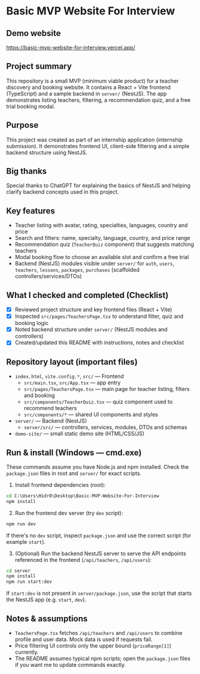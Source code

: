 # Basic MVP Website For Interview

Demo website
---------------
https://basic-mvp-website-for-interview.vercel.app/

Project summary
---------------
This repository is a small MVP (minimum viable product) for a teacher discovery and booking website. It contains a React + Vite frontend (TypeScript) and a sample backend in `server/` (NestJS). The app demonstrates listing teachers, filtering, a recommendation quiz, and a free trial booking modal.

Purpose
-------
This project was created as part of an internship application (internship submission). It demonstrates frontend UI, client-side filtering and a simple backend structure using NestJS.

Big thanks
----------
Special thanks to ChatGPT for explaining the basics of NestJS and helping clarify backend concepts used in this project.

Key features
------------
- Teacher listing with avatar, rating, specialties, languages, country and price
- Search and filters: name, specialty, language, country, and price range
- Recommendation quiz (`TeacherQuiz` component) that suggests matching teachers
- Modal booking flow to choose an available slot and confirm a free trial
- Backend (NestJS) modules visible under `server/` for `auth`, `users`, `teachers`, `lessons`, `packages`, `purchases` (scaffolded controllers/services/DTOs)

What I checked and completed (Checklist)
----------------------------------------
- [x] Reviewed project structure and key frontend files (React + Vite)
- [x] Inspected `src/pages/TeachersPage.tsx` to understand filter, quiz and booking logic
- [x] Noted backend structure under `server/` (NestJS modules and controllers)
- [x] Created/updated this README with instructions, notes and checklist

Repository layout (important files)
----------------------------------
- `index.html`, `vite.config.*`, `src/` — Frontend
  - `src/main.tsx`, `src/App.tsx` — app entry
  - `src/pages/TeachersPage.tsx` — main page for teacher listing, filters and booking
  - `src/components/TeacherQuiz.tsx` — quiz component used to recommend teachers
  - `src/components/*` — shared UI components and styles
- `server/` — Backend (NestJS)
  - `server/src/` — controllers, services, modules, DTOs and schemas
- `demo-site/` — small static demo site (HTML/CSS/JS)

Run & install (Windows — cmd.exe)
---------------------------------
These commands assume you have Node.js and npm installed. Check the `package.json` files in root and `server/` for exact scripts.

1) Install frontend dependencies (root):

```cmd
cd C:\Users\Hidr0\Desktop\Basic-MVP-Website-For-Interview
npm install
```

2) Run the frontend dev server (try `dev` script):

```cmd
npm run dev
```

If there's no `dev` script, inspect `package.json` and use the correct script (for example `start`).

3) (Optional) Run the backend NestJS server to serve the API endpoints referenced in the frontend (`/api/teachers`, `/api/users`):

```cmd
cd server
npm install
npm run start:dev
```

If `start:dev` is not present in `server/package.json`, use the script that starts the NestJS app (e.g. `start`, `dev`).

Notes & assumptions
-------------------
- `TeachersPage.tsx` fetches `/api/teachers` and `/api/users` to combine profile and user data. Mock data is used if requests fail.
- Price filtering UI controls only the upper bound (`priceRange[1]`) currently.
- The README assumes typical npm scripts; open the `package.json` files if you want me to update commands exactly.


